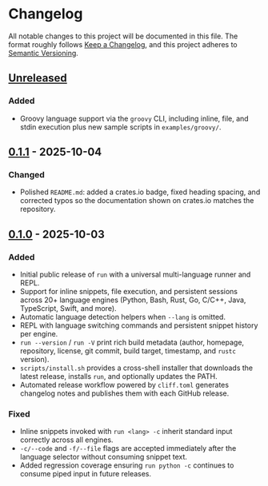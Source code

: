 # Changelog

All notable changes to this project will be documented in this file. The format roughly follows [Keep a Changelog](https://keepachangelog.com/en/1.1.0/), and this project adheres to [Semantic Versioning](https://semver.org/spec/v2.0.0.html).

## [Unreleased]

### Added

- Groovy language support via the `groovy` CLI, including inline, file, and stdin execution plus new sample scripts in `examples/groovy/`.

## [0.1.1] - 2025-10-04

### Changed

- Polished `README.md`: added a crates.io badge, fixed heading spacing, and corrected typos so the documentation shown on crates.io matches the repository.

## [0.1.0] - 2025-10-03

### Added

- Initial public release of `run` with a universal multi-language runner and REPL.
- Support for inline snippets, file execution, and persistent sessions across 20+ language engines (Python, Bash, Rust, Go, C/C++, Java, TypeScript, Swift, and more).
- Automatic language detection helpers when `--lang` is omitted.
- REPL with language switching commands and persistent snippet history per engine.
- `run --version` / `run -V` print rich build metadata (author, homepage, repository, license, git commit, build target, timestamp, and `rustc` version).
- `scripts/install.sh` provides a cross-shell installer that downloads the latest release, installs `run`, and optionally updates the PATH.
- Automated release workflow powered by `cliff.toml` generates changelog notes and publishes them with each GitHub release.

### Fixed

- Inline snippets invoked with `run <lang> -c` inherit standard input correctly across all engines.
- `-c/--code` and `-f/--file` flags are accepted immediately after the language selector without consuming snippet text.
- Added regression coverage ensuring `run python -c` continues to consume piped input in future releases.

[Unreleased]: https://github.com/Esubaalew/run/compare/v0.1.1...HEAD
[0.1.1]: https://github.com/Esubaalew/run/compare/v0.1.0...v0.1.1
[0.1.0]: https://github.com/Esubaalew/run/releases/tag/v0.1.0
